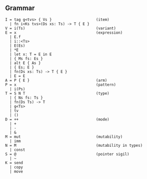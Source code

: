 ## Grammar ##

    I = tag g<tvs> { Vs }                    (item)
      | fn i<Ks tvs>(Ds xs: Ts) -> T { E }
    V = i(Ts)                                (variant)
    E = x                                    (expression)
      | E.f
      | i::<Ts>
      | E(Es)
      | *E
      | let x: T = E in E
      | { Ms fs: Es }
      | alt E { As }
      | { Es; E }
      | fn(Ds xs: Ts) -> T { E }
      | E = E
    A = P { E }                              (arm)
    P = x                                    (pattern)
      | i(Ps)
    T = S N T                                (type)
      | { Ns fs: Ts }
      | fn(Ds Ts) -> T
      | g<Ts>
      | tv
      | ()
    D = ++                                   (mode)
      | +
      | -
      | &
    M = mut                                  (mutability)
      | imm
    N = M                                    (mutability in types)
      | const
    S = @                                    (pointer sigil)
      | ~
    K = send
      | copy
      | move

